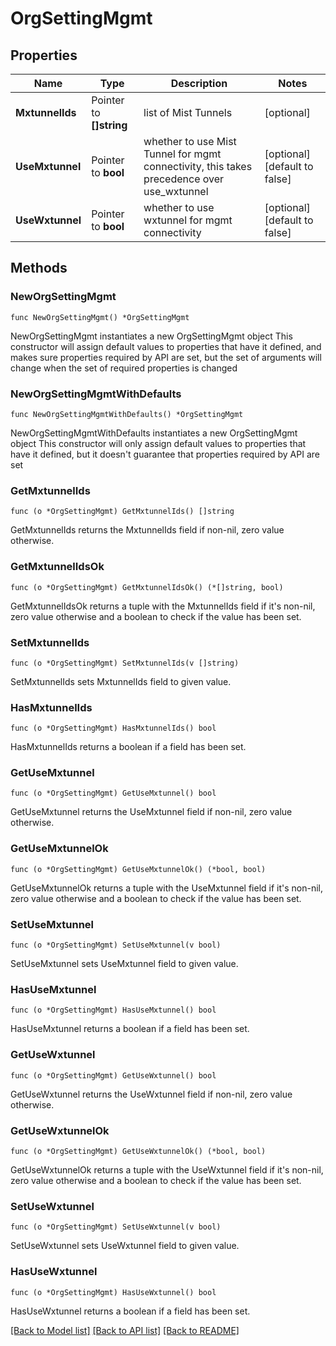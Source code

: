 # OrgSettingMgmt

## Properties

Name | Type | Description | Notes
------------ | ------------- | ------------- | -------------
**MxtunnelIds** | Pointer to **[]string** | list of Mist Tunnels | [optional] 
**UseMxtunnel** | Pointer to **bool** | whether to use Mist Tunnel for mgmt connectivity, this takes precedence over use_wxtunnel | [optional] [default to false]
**UseWxtunnel** | Pointer to **bool** | whether to use wxtunnel for mgmt connectivity | [optional] [default to false]

## Methods

### NewOrgSettingMgmt

`func NewOrgSettingMgmt() *OrgSettingMgmt`

NewOrgSettingMgmt instantiates a new OrgSettingMgmt object
This constructor will assign default values to properties that have it defined,
and makes sure properties required by API are set, but the set of arguments
will change when the set of required properties is changed

### NewOrgSettingMgmtWithDefaults

`func NewOrgSettingMgmtWithDefaults() *OrgSettingMgmt`

NewOrgSettingMgmtWithDefaults instantiates a new OrgSettingMgmt object
This constructor will only assign default values to properties that have it defined,
but it doesn't guarantee that properties required by API are set

### GetMxtunnelIds

`func (o *OrgSettingMgmt) GetMxtunnelIds() []string`

GetMxtunnelIds returns the MxtunnelIds field if non-nil, zero value otherwise.

### GetMxtunnelIdsOk

`func (o *OrgSettingMgmt) GetMxtunnelIdsOk() (*[]string, bool)`

GetMxtunnelIdsOk returns a tuple with the MxtunnelIds field if it's non-nil, zero value otherwise
and a boolean to check if the value has been set.

### SetMxtunnelIds

`func (o *OrgSettingMgmt) SetMxtunnelIds(v []string)`

SetMxtunnelIds sets MxtunnelIds field to given value.

### HasMxtunnelIds

`func (o *OrgSettingMgmt) HasMxtunnelIds() bool`

HasMxtunnelIds returns a boolean if a field has been set.

### GetUseMxtunnel

`func (o *OrgSettingMgmt) GetUseMxtunnel() bool`

GetUseMxtunnel returns the UseMxtunnel field if non-nil, zero value otherwise.

### GetUseMxtunnelOk

`func (o *OrgSettingMgmt) GetUseMxtunnelOk() (*bool, bool)`

GetUseMxtunnelOk returns a tuple with the UseMxtunnel field if it's non-nil, zero value otherwise
and a boolean to check if the value has been set.

### SetUseMxtunnel

`func (o *OrgSettingMgmt) SetUseMxtunnel(v bool)`

SetUseMxtunnel sets UseMxtunnel field to given value.

### HasUseMxtunnel

`func (o *OrgSettingMgmt) HasUseMxtunnel() bool`

HasUseMxtunnel returns a boolean if a field has been set.

### GetUseWxtunnel

`func (o *OrgSettingMgmt) GetUseWxtunnel() bool`

GetUseWxtunnel returns the UseWxtunnel field if non-nil, zero value otherwise.

### GetUseWxtunnelOk

`func (o *OrgSettingMgmt) GetUseWxtunnelOk() (*bool, bool)`

GetUseWxtunnelOk returns a tuple with the UseWxtunnel field if it's non-nil, zero value otherwise
and a boolean to check if the value has been set.

### SetUseWxtunnel

`func (o *OrgSettingMgmt) SetUseWxtunnel(v bool)`

SetUseWxtunnel sets UseWxtunnel field to given value.

### HasUseWxtunnel

`func (o *OrgSettingMgmt) HasUseWxtunnel() bool`

HasUseWxtunnel returns a boolean if a field has been set.


[[Back to Model list]](../README.md#documentation-for-models) [[Back to API list]](../README.md#documentation-for-api-endpoints) [[Back to README]](../README.md)


